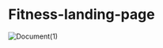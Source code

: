 # Fitness-landing-page

![Document(1)](https://user-images.githubusercontent.com/83630577/228810406-5618a756-27eb-47d8-9366-7ea2b270aacf.png)
